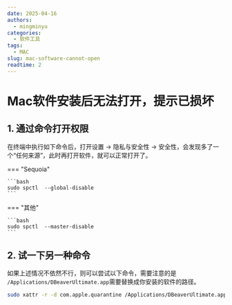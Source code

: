 ```yaml
---
date: 2025-04-16
authors:
  - mingminyu
categories:
  - 软件工具
tags:
  - MAC
slug: mac-software-cannot-open
readtime: 2
---
```


# Mac软件安装后无法打开，提示已损坏

## 1. 通过命令打开权限

在终端中执行如下命令后，打开设置 -> 隐私与安全性 -> 安全性，会发现多了一个“任何来源”，此时再打开软件，就可以正常打开了。

=== "Sequoia"

    ```bash
    sudo spctl  --global-disable
    ```  

=== "其他"

    ```bash
    sudo spctl  --master-disable
    ```


## 2. 试一下另一种命令

如果上述情况不依然不行，则可以尝试以下命令，需要注意的是 `/Applications/DBeaverUltimate.app`需要替换成你安装的软件的路径。

```bash
sudo xattr -r -d com.apple.quarantine /Applications/DBeaverUltimate.app
```
